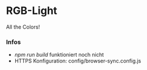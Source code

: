 # RGB-Light
All the Colors!

### Infos
* *npm run build* funktioniert noch nicht
* HTTPS Konfiguration: config/browser-sync.config.js

